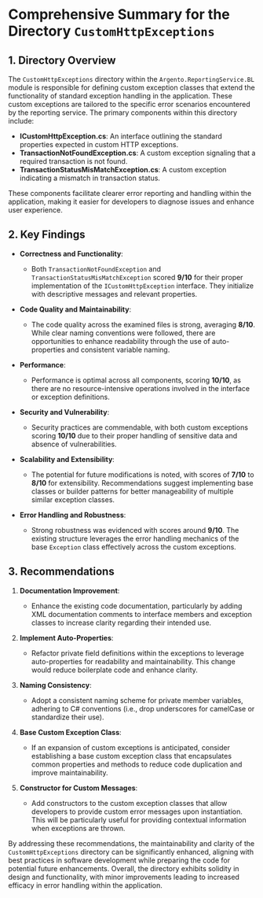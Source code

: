 # Comprehensive Summary for the Directory `CustomHttpExceptions`

## 1. Directory Overview
The `CustomHttpExceptions` directory within the `Argento.ReportingService.BL` module is responsible for defining custom exception classes that extend the functionality of standard exception handling in the application. These custom exceptions are tailored to the specific error scenarios encountered by the reporting service. The primary components within this directory include:
- **ICustomHttpException.cs**: An interface outlining the standard properties expected in custom HTTP exceptions.
- **TransactionNotFoundException.cs**: A custom exception signaling that a required transaction is not found.
- **TransactionStatusMisMatchException.cs**: A custom exception indicating a mismatch in transaction status.

These components facilitate clearer error reporting and handling within the application, making it easier for developers to diagnose issues and enhance user experience.

## 2. Key Findings
- **Correctness and Functionality**: 
  - Both `TransactionNotFoundException` and `TransactionStatusMisMatchException` scored **9/10** for their proper implementation of the `ICustomHttpException` interface. They initialize with descriptive messages and relevant properties.

- **Code Quality and Maintainability**: 
  - The code quality across the examined files is strong, averaging **8/10**. While clear naming conventions were followed, there are opportunities to enhance readability through the use of auto-properties and consistent variable naming.

- **Performance**: 
  - Performance is optimal across all components, scoring **10/10**, as there are no resource-intensive operations involved in the interface or exception definitions.

- **Security and Vulnerability**: 
  - Security practices are commendable, with both custom exceptions scoring **10/10** due to their proper handling of sensitive data and absence of vulnerabilities.

- **Scalability and Extensibility**: 
  - The potential for future modifications is noted, with scores of **7/10** to **8/10** for extensibility. Recommendations suggest implementing base classes or builder patterns for better manageability of multiple similar exception classes.

- **Error Handling and Robustness**: 
  - Strong robustness was evidenced with scores around **9/10**. The existing structure leverages the error handling mechanics of the base `Exception` class effectively across the custom exceptions.

## 3. Recommendations
1. **Documentation Improvement**:
   - Enhance the existing code documentation, particularly by adding XML documentation comments to interface members and exception classes to increase clarity regarding their intended use.

2. **Implement Auto-Properties**:
   - Refactor private field definitions within the exceptions to leverage auto-properties for readability and maintainability. This change would reduce boilerplate code and enhance clarity.

3. **Naming Consistency**:
   - Adopt a consistent naming scheme for private member variables, adhering to C# conventions (i.e., drop underscores for camelCase or standardize their use).

4. **Base Custom Exception Class**:
   - If an expansion of custom exceptions is anticipated, consider establishing a base custom exception class that encapsulates common properties and methods to reduce code duplication and improve maintainability.

5. **Constructor for Custom Messages**:
   - Add constructors to the custom exception classes that allow developers to provide custom error messages upon instantiation. This will be particularly useful for providing contextual information when exceptions are thrown.

By addressing these recommendations, the maintainability and clarity of the `CustomHttpExceptions` directory can be significantly enhanced, aligning with best practices in software development while preparing the code for potential future enhancements. Overall, the directory exhibits solidity in design and functionality, with minor improvements leading to increased efficacy in error handling within the application.